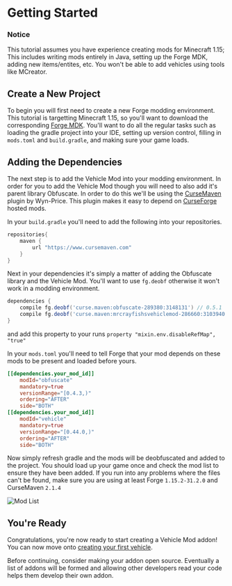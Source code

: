 # Getting Started

### Notice
This tutorial assumes you have experience creating mods for Minecraft 1.15; This includes writing mods entirely in Java, setting up the Forge MDK, adding new items/entites, etc. You won't be able to add vehicles using tools like MCreator.

## Create a New Project

To begin you will first need to create a new Forge modding environment. This tutorial is targetting Minecraft 1.15, so you'll want to download the corresponding [Forge MDK](https://files.minecraftforge.net/maven/net/minecraftforge/forge/index_1.15.2.html).  You'll want to do all the regular tasks such as loading the gradle project into your IDE, setting up version control, filling in `mods.toml` and `build.gradle`, and making sure your game loads.

## Adding the Dependencies

The next step is to add the Vehicle Mod into your modding environment. In order for you to add the Vehicle Mod though you will need to also add it's parent library Obfuscate. In order to do this we'll be using the [CurseMaven](https://github.com/Wyn-Price/CurseMaven) plugin by Wyn-Price. This plugin makes it easy to depend on [CurseForge](https://www.curseforge.com/minecraft/mc-mods) hosted mods.

In your `build.gradle` you'll need to add the following into your repositories.

```gradle
repositories{
	maven {
		url "https://www.cursemaven.com"
	}
}
```

Next in your dependencies it's simply a matter of adding the Obfuscate library and the Vehicle Mod. You'll want to use `fg.deobf` otherwise it won't work in a modding environment.

```gradle
dependencies {
	compile fg.deobf('curse.maven:obfuscate-289380:3148131') // 0.5.1
	compile fg.deobf('curse.maven:mrcrayfishsvehiclemod-286660:3103940') // 0.45.2
}
```

and add this property to your runs `property "mixin.env.disableRefMap", "true"`


In your `mods.toml` you'll need to tell Forge that your mod depends on these mods to be present and loaded before yours.

```toml
[[dependencies.your_mod_id]]
    modId="obfuscate"
    mandatory=true
    versionRange="[0.4.3,)"
    ordering="AFTER"
    side="BOTH"
[[dependencies.your_mod_id]]
    modId="vehicle"
    mandatory=true
    versionRange="[0.44.0,)"
    ordering="AFTER"
    side="BOTH"
```

Now simply refresh gradle and the mods will be deobfuscated and added to the project. You should load up your game once and check the mod list to ensure they have been added. If you run into any problems where the files can't be found, make sure you are using at least Forge `1.15.2-31.2.0` and CurseMaven `2.1.4`

![Mod List](img/mod_list.png)

## You're Ready

Congratulations, you're now ready to start creating a Vehicle Mod addon! You can now move onto [creating your first vehicle](/first-vehicle).

Before continuing, consider making your addon open source. Eventually a list of addons will be formed and allowing other developers read your code helps them develop their own addon.
